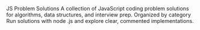 JS Problem Solutions
A collection of JavaScript coding problem solutions for algorithms, data structures, and interview prep.
Organized by category
Run solutions with node <filename>.js and explore clear, commented implementations.
